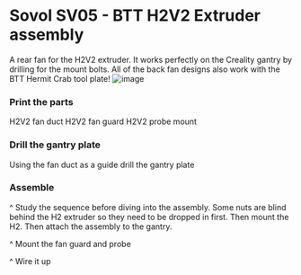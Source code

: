 # Sovol SV05 - BTT H2V2 Extruder assembly
A rear fan for the H2V2 extruder. It works perfectly on the Creality gantry by drilling for the mount bolts. All of the back fan designs also work with the BTT Hermit Crab tool plate!
![image](https://github.com/BigToyBox/BTT-H2V2-Extruder-assembly/assets/120577343/fef0ab3d-7de8-4a29-bbad-864e5401c434)



### Print the parts
H2V2 fan duct
H2V2 fan guard
H2V2 probe mount

### Drill the gantry plate
Using the fan duct as a guide drill the gantry plate

### Assemble
^ Study the sequence before diving into the assembly. Some nuts are blind behind the H2 extruder so they need to be dropped in first. Then mount the H2. Then attach the assembly to the gantry. 

^ Mount the fan guard and probe

^ Wire it up
